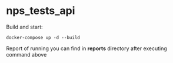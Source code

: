 # nps_tests_api

Build and start:
```
docker-compose up -d --build
```

Report of running you can find in **reports** directory after executing command above
